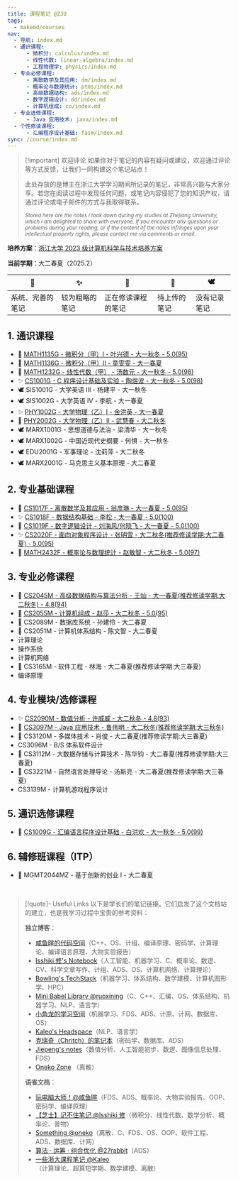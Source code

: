 ```yaml
---
title: 课程笔记 @ZJU
tags:
  - makemd/courses
nav:
  - 导航: index.md
  - 通识课程:
      - 微积分: calculus/index.md
      - 线性代数: linear-algebra/index.md
      - 工程物理学: physics/index.md
  - 专业必修课程:
      - 离散数学及其应用: dm/index.md
      - 概率论与数理统计: ptms/index.md
      - 高级数据结构: ads/index.md
      - 数字逻辑设计: dd/index.md
      - 计算机组成: co/index.md
  - 专业选修课程:
      - Java 应用技术: java/index.md
  - 个性修读课程:
      - 汇编程序设计基础: fasm/index.md
sync: /course/index.md
---
```


> [!important] 欢迎评论
> 如果你对于笔记的内容有疑问或建议，欢迎通过评论等方式反馈，让我们一同构建这个笔记站点！

> 此处存放的是博主在浙江大学学习期间所记录的笔记，非常高兴能与大家分享。若您在阅读过程中发现任何问题，或笔记内容侵犯了您的知识产权，请通过评论或电子邮件的方式与我取得联系。
>
> <i><small>Stored here are the notes I took down during my studies at Zhejiang University, which I am delighted to share with everyone. If you encounter any questions or problems during your reading, or if the content of the notes infringes upon your intellectual property rights, please contact me via comments or email.</small></i>

**培养方案**：[浙江大学 2023 级计算机科学与技术培养方案](https://pan.memset0.cn/Share/2024/12/14/%E6%B5%99%E6%B1%9F%E5%A4%A7%E5%AD%A62023%E7%BA%A7%E8%AE%A1%E7%AE%97%E6%9C%BA%E7%A7%91%E5%AD%A6%E4%B8%8E%E6%8A%80%E6%9C%AF%E4%B8%93%E4%B8%9A%E5%9F%B9%E5%85%BB%E6%96%B9%E6%A1%88.pdf)

**当前学期**：大二春夏（2025.2）

| 🔮               | ✨             | 🎯                 | 🚧           | 🕊️           |
| ---------------- | -------------- | ------------------ | ------------ | ------------ |
| 系统、完善的笔记 | 较为粗略的笔记 | 正在修读课程的笔记 | 待上传的笔记 | 没有记录笔记 |

## 1. 通识课程

- 🔮 [MATH1135G - 微积分（甲）Ⅰ - 叶兴德 - 大一秋冬 - 5.0(95)](./calculus/)
- 🔮 [MATH1136G - 微积分（甲）Ⅱ - 童雯雯 - 大一春夏](./calculus/)
- 🔮 [MATH1232G - 线性代数（甲） - 汤数元 - 大一秋冬 - 5.0(98)](./linear-algebra/)
- ✨ [CS1001G - C 程序设计基础及实验 - 陶煜波 - 大一秋冬 - 5.0(98)](./c-programming/)
- 🕊️ SIS1001G - 大学英语 Ⅲ - 杨建平 - 大一秋冬
- 🕊️ SIS1002G - 大学英语 Ⅳ - 李航 - 大一春夏
- ✨ [PHY1002G - 大学物理（乙）Ⅰ - 金洪英 - 大一春夏](/course/physics/)
- 🔮 [PHY2002G - 大学物理（乙）Ⅱ - 武慧春 - 大二秋冬](/course/physics/)
- 🕊️ MARX1001G - 思想道德与法治 - 梁清华 - 大一秋冬
- 🕊️ MARX1002G - 中国近现代史纲要 - 何惧 - 大一秋冬
- 🕊️ EDU2001G - 军事理论 - 沈莉萍 - 大二秋冬
- 🕊️ MARX2001G - 马克思主义基本原理 - 大二春夏

## 2. 专业基础课程

- 🔮 [CS1017F - 离散数学及其应用 - 翁彦琳 - 大一春夏 - 5.0(95)](/course/dm/)
- ✨ [CS1018F - 数据结构基础 - 李松 - 大一春夏 - 5.0(100)](/course/fds/)
- 🔮 [CS1019F - 数字逻辑设计 - 刘海风/何晓飞 - 大一春夏 - 5.0(100)](/course/dd/)
- ✨ [CS2020F - 面向对象程序设计 - 张明雪 - 大二秋冬(推荐修读学期:大二春夏) - 5.0(95)](/course/oop/)
- 🔮 [MATH2432F - 概率论与数理统计 - 赵敏智 - 大二秋冬 - 5.0(97)](/course/ptms/)

## 3. 专业必修课程

- 🔮 [CS2045M - 高级数据结构与算法分析 - 王灿 - 大一春夏(推荐修读学期:大二秋冬) - 4.8(94)](/course/ads/)
- 🔮 [CS2055M - 计算机组成 - 赵莎 - 大二秋冬 - 5.0(95)](/course/co/)
- 🎯 CS2089M - 数据库系统 - 孙建伶 - 大二春夏
- 🎯 CS2051M - 计算机体系结构 - 陈文智 - 大二春夏
- 计算理论
- 操作系统
- 计算机网络
- 🎯 CS3165M - 软件工程 - 林海 - 大二春夏(推荐修读学期:大三春夏)
- 编译原理

## 4. 专业模块/选修课程

- ✨ [CS2090M - 数值分析 - 许威威 - 大二秋冬 - 4.8(93)](/course/na/)
- 🔮 [CS3097M - Java 应用技术 - 鲁伟明 - 大二秋冬(推荐修读学期:大三秋冬)](/course/java/)
- 🎯 CS3120M - 多媒体技术 - 肖俊 - 大二春夏(推荐修读学期:大三春夏)
- CS3096M - B/S 体系软件设计
- 🎯 CS3112M - 大数据存储与计算技术 - 陈华钧 - 大二春夏(推荐修读学期:大三春夏)
- 🎯 CS3221M - 自然语言处理导论 - 汤斯亮 - 大二春夏(推荐修读学期:大三春夏)
- CS3139M - 计算机游戏程序设计

## 5. 通识选修课程

- 🔮 [CS1009G - 汇编语言程序设计基础 - 白洪欢 - 大一秋冬 - 5.0(99)](./fasm/)

## 6. 辅修班课程（ITP）

- 🎯 MGMT2044MZ - 基于创新的创业 I - 大二春夏

<br>

> [!quote]- Useful Links
> 以下是学长们的笔记链接。它们启发了这个文档站的建立，也是我学习过程中宝贵的参考资料：
>
> **独立博客**：
>
> -   [咸鱼暄的代码空间](https://xuan-insr.github.io/)（C++、OS、计组、编译原理、密码学、计算理论、编译语言原理、大物实验报告）
> -   [Isshiki 修's Notebook](https://note.isshikih.top/)（人工智能、机器学习、C、概率论、数逻、CV、科学文章写作、计组、ADS、OS、计算机网络、计算理论）
> -   [Bowling's TechStack](https://note.bowling233.top/)（机器学习、体系结构、数学建模、计算机图形学、HPC）
> -   [Mini Babel Library @ruoxining](https://ruoxining.github.io/OBvault/)（C、C++、汇编、OS、体系结构、机器学习、NLP、语言学）
> -   [小角龙的学习空间](https://zhang-each.github.io/My-CS-Notebook/)（机器学习、FDS、ADS、计原、计网、数据库、OS）
> -   [Kaleo's Headspace](https://kaleo996.github.io/)（NLP、语言学）
> -   [克瑞奇（Chritch）的笔记本](https://notes.zerokei.top/course/)（密码学、数据库、ADS）
> -   [Jiepeng's notes](https://note.jiepeng.tech/CS/)（数值分析、人工智能初步、数逻、图像信息处理、FDS）
> -   [Oneko Zone](https://oneko.zone/) （离散）
>
> **语雀文档**：
>
> -   [玩电脑大师！@咸鱼暄](https://www.yuque.com/xianyuxuan/coding/)（FDS、ADS、概率论、大物实验报告、OOP、密码学、编译原理）
> -   [【芝士】记不住笔记 @Isshiki 修](https://www.yuque.com/isshikixiu/notes)（微积分、线性代数、数学分析、概率论、普物）
> -   [Something @oneko](https://www.yuque.com/oneko/something/)（离散、C、FDS、OS、OOP、软件工程、ADS、数据库、计网）
> -   [算法 · 运筹 · 组合优化 @27rabbit](https://www.yuque.com/27rabbit/gi2sf3/)（ADS）
> -   [一些浙大课程笔记 @Kaleo](https://www.yuque.com/linguisty/zju_courses/)（计算理论、超算短学期、数学建模、离散）
